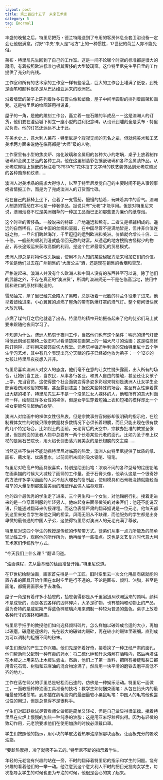 ```yaml
---
layout: post
title: 第二百四十五节　未来艺术家
category: 5
tag: [normal]
---
```


丰盛的晚餐之后，特里尼把范・德兰特隆送到了专用的客房休息全套卫浴设备一定会让他很满意。讨好“中央”来人是“地方”上的一种惯性，17世纪的荷兰人亦不能免俗。

莱布・特里尼先生回到了自己的工作室。这是一间不论哪个时空的标准都是很大的房间，有着按照欧洲标准也极其奢侈的大型玻璃窗。这位特里尼先生平日里的工作提供了充分的光线。

工作室和所有的艺术家的工作室一样有些凌乱，巨大的工作台上堆满了纸卷，到处是画笔和颜料很多是从巴达维亚运来的欧洲货。

沿着墙壁的架子上陈列着许多石膏头像和塑像，屋子中间半圆形的排列着画架和画凳。这是特里尼的绘图班用得设备。

屋子的一角，是他的雕刻工作台，矗立着一座石雕的半成品－－这是澳洲人的订货，他们要在澄迈城下树立一座小型的胜利纪念碑。从设计到雕刻全是莱布・特里尼负责。他的订货还远远不止于此。

在美术史上，意大利人莱布・特里尼是个寂寂无闻的无名之辈，但就纯美术和工艺美术两方面来说他在临高都是“大师”级的人物。

工作室里有小型的焦炭炉、熔化玻璃和金属用的各种大小的坩埚，桌子上放着制作玻璃和金属工艺品的各种工具。他在这里制造彩色镶嵌玻璃和各种金属装饰品。从元老院屋楣上镶嵌的标注着“S?S?A?E”花体拉丁文字母的铁艺装饰品到元老院颁发的各种勋章和纹章……

澳洲人对美术品的需求大得惊人，以至于特里尼发觉自己的主要时间不是从事领事或者情报工作，而是为了完成澳洲人的订货而忙碌。

他在自己的藤椅上坐下，点着了一支雪茄，慢慢的抽着，玩味着其中的香气。澳洲人制造的雪茄在本地是一种奢侈品。据说只有“元老”才能享用。但是对特里尼来说，澳洲烟卷不过是美洲烟草的一种加工品而已正如那些更为廉价的纸卷烟。

这个时空的奢侈品。一般说来的特征：产地遥远和稀有。二者又是相辅相成的。遥远的自然稀有。正如中国的丝绸和瓷器，在中国尽管不是满地皆是，但并非价值连城之物。一旦它们跨越海洋，千里迢迢的运到欧洲和美洲。价值就会增长十倍、二十倍。一艘船的顺利到港就能带回无数的财富。从遥远的地方搜购古怪稀少的物品，再长途贩运来获取高额的利润。是这个世界最常见的贸易模式。

澳洲人却总是将物件改头换面，使用不为人知的某些秘密方法来增加它们的价值。不论是他们过去在广州销售的“大唐公主”酒，还是现在销售的香烟和雪茄。

严格说起来。澳洲人并没有什么欧洲人和中国人没有的东西甚至可以说。除了他们的武器之外，不存在真正的“澳洲货”，所谓的澳洲货无一不是在临高当地，使用中国和进口的原材料制造的。

雪茄抽完，屋子里已经完全陷入了黑暗，总是板着一张脸的荷兰仆役走了进来。他举着蜡烛进来，小心翼翼的点燃了屋角的带有防爆灯罩的煤气灯。整个房间很快就大放光明。

点燃了煤气灯之后他就退了出去。特里尼的精神开始振奋起来了他的徒弟们马上就要来跟随他夜间学习了。

不知道为什么。澳洲人热衷于夜间工作，当然他们也有这个条件：明亮的煤气灯使得他此刻坐在藤椅上依旧可以看清楚架在画架上的一幅大尺寸的油画：这是临高修院订购得，即将用来装饰百仞大教堂。元老院半强迫半利诱的交给特里尼十五个学生学习艺术，其中有几个表现出充分天赋的孩子已经被他收为弟子：一个12岁的女孩让特里尼夜夜想入非非。

特里尼喜欢澳洲人对女人的态度，他们毫不在意的让女性抛头露面，出入所有的场合，让她们当工匠，当农民，从事各行各业，和男人自由的接触，甚至还让女孩子上学，充当官员，这使得整个社会面貌变得多姿多彩起来特别是澳洲人让女学生全部穿着伤风败俗的短裙，甚至露到膝盖！据说某些特殊的场合，甚至有女性穿着露出大腿的裙子，特里尼先生并不是一个没见过女人裸体的人，他和所有的意大利画师一样，绘制过许多女性的裸体，但是女学生穿着短袖上衣和短裙的模样却比一个裸女更能勾引起他的欲望。

澳洲人对绘画中的裸体女性很热衷，但是宗教事务官何影却很明确的指示他，在绘制裸体女性的时候只限宗教题材多数情况下必须长着翅膀，而且只能出现在很有数的几个特定场合，比如烈士的面前，元老背后的天空中，宗教办批准的教堂圣像里，但是前面的圣者人物中总要有一两个长着某些元老的面孔，比如为圣子奉上权杖的是吴石芒院长，用火焰长剑击落六翼美女的是长翅膀的文主席……

当然这些不快并不能动摇特里尼对临高的热爱，澳洲人向特里尼提供了优质的纸、画布、蘸水笔、优质墨水，以前闻所未闻的吸水钢笔、铅笔。

特里尼对临高产的画具很喜欢，特别是绘图铅笔：浓淡不同的各种型号的绘图铅笔在画素描的时候大大减轻了画师的工作量。至于石膏头像，他承认这是一个很奇妙的方法许多学习画画的人买不起大理石的复制品，使用模具和石膏粉浇铸就能轻而易举的大量复制那些最美丽的雕塑作品供人临摹观赏。

他的四个最优秀的学生走了进来，三个男生和一个女生，对他鞠躬行礼。接着走进来的是一位穿着制服的年轻男人。他站起身来面带微笑的对来客们：他还不能说汉语，只能通过翻译来传授课程。而这位表情严肃的翻译据说是一位元老。他每天都到这里来充当学生和他之间的桥梁，风雨无阻从不缺课，而他服务的学生都是出身卑微的最普通的中国人子弟，这使得特里尼对澳洲人的元老充满了尊敬。

特里尼对这四个学生的教授是传统的传帮带方式。徒弟们从事一点力所能及的简单辅助性工作，观察他的所作所为，他再给予一些指点。这也是文艺复兴时代意大利艺术家们传统教学方式。

“今天我们上什么课？”翻译问道。

“油画课程，先从最基础的绘画准备开始。”特里尼说道。

在17世纪绘制油画，画家首先得是一个工匠。旧时空里去一次文化用品商店就能购置齐备的画具开始作画在本时空里是行不通的。不论是画布、颜料、油脂，甚至是画笔，都需要画家亲手去准备。

屋子一角是有着许多小抽屉的，抽屉装得都是从千里迢迢从欧洲运来的颜料。颜料不是成管的，而是各式各样的固体碎片，大多是矿物，也有植物和动物上的产品，最为奇特的是威尼斯产得蓝色碎玻璃片用来调制一种较为普通的蓝色。桌子上放着各种尺寸的碾钵和碗碟。

特里尼手把手的教授他们如何选择颜料碎片，怎么样加以破碎成合适的大小，再加以碾磨。碾磨是逐级的，先在较大的碾钵内碾碎，再在较小的碾钵里碾细。直到成为可以调制的粗细不同的粉末。

学生们渐渐的产生工作兴趣。他们先是怀着好奇，接着换了一种正经严肃的面孔，他们帮助师父配制一种有毒的药水：将二硫化砷和升汞溶解在酒精内，然后再灌注在木板之上用来防止木板生蠹虫。然后，他们上了第一重料，把所有接缝和裂口都用雪花石膏、树脂和亚麻油的混合物涂满了，然后用一块平滑的磨铁去磨平高低不齐的地方。

工作在落在师父的手里总是轻松而迅速的，仿佛是一种娱乐活动。特里尼一面做工，一面教授种种油画工具准备的技巧：教学生如何捆束画笔：从包在铅头内的最粗最硬的猪鬃笔，到那插在鹅毛管内的最细最软小粟鼠毛笔：中国人的毛笔他也尝试性的用过，但是总觉得不是很称手。

学生们对跃跃欲试尽管看师父做都是简单又轻松，但是自己做显得很笨拙。接着特里尼在火炉上慢慢的加热一种纯净的油脂：这是用亚麻籽粒榨出得。因为有轻微的致幻作用，元老院要求他们在使用加热的时候必须戴口罩。

学生们按照他的指示，用小块的羊皮沾着热麻油摩擦那块画板。让画板充分的吸收油脂。

“要趁热摩擦，冷了就吸不进去的。”特里尼不断的指示着学生。

年轻的元老饶有兴趣的站在一旁，不时的翻译着特里尼的指示和学生的问题。饶有兴趣的看着他们的一举一动。他注意到这个意大利人不时的把目光投向女学生，每次指导女学生的时候也更为专注的时候，他很是会心的笑了起来。